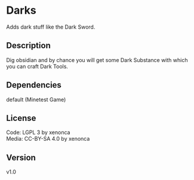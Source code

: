 Darks
=========

Adds dark stuff like the Dark Sword.

Description
-----------
Dig obsidian and by chance you will get some Dark Substance with which you can craft Dark Tools.


Dependencies
--------------
default (Minetest Game)


License
---------

Code: LGPL 3 by xenonca  
Media: CC-BY-SA 4.0 by xenonca


Version
---------
v1.0
